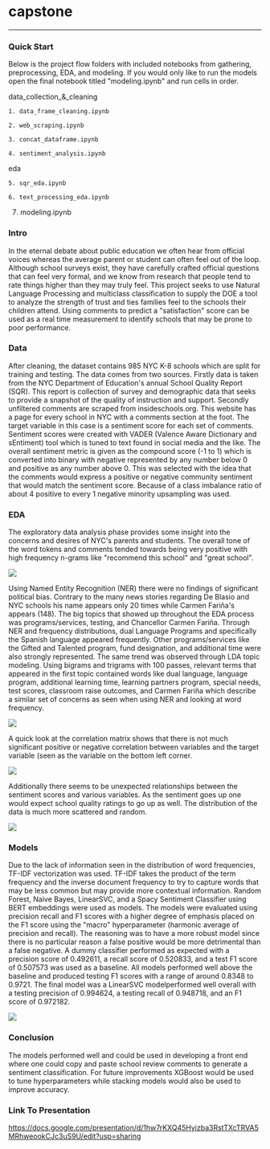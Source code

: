 # capstone

---

### Quick Start
Below is the project flow folders with included notebooks from gathering, preprocessing, EDA, and modeling. If you would only like to run the models open the final notebook titled "modeling.ipynb" and run cells in order.

data_collection_&_cleaning

    1. data_frame_cleaning.ipynb
    
    2. web_scraping.ipynb
    
    3. concat_dataframe.ipynb
    
    4. sentiment_analysis.ipynb
    
eda

    5. sqr_eda.ipynb
    
    6. text_processing_eda.ipynb

7. modeling.ipynb

### Intro
In the eternal debate about public education we often hear from official voices whereas the average parent or student can often feel out of the loop. Although school surveys exist, they have carefully crafted official questions that can feel very formal, and we know from research that people tend to rate things higher than they may truly feel. This project seeks to use Natural Language Processing and multiclass classification to supply the DOE a tool to analyze the strength of trust and ties families feel to the schools their children attend. Using comments to predict a "satisfaction" score can be used as a real time measurement to identify schools that may be prone to poor performance.  

### Data
After cleaning, the dataset contains 985 NYC K-8 schools which are split for training and testing. The data comes from two sources. Firstly data is taken from the NYC Department of Education's annual School Quality Report (SQR). This report is collection of survey and demographic data that seeks to provide a snapshot of the quality of instruction and support. Secondly unfiltered comments are scraped from insideschools.org. This website has a page for every school in NYC with a comments section at the foot. The target variable in this case is a sentiment score for each set of comments. Sentiment scores were created with VADER (Valence Aware Dictionary and sEntiment) tool which is tuned to text found in social media and the like. The overall sentiment metric is given as the compound score (-1 to 1) which is converted into binary with negative represented by any number below 0 and positive as any number above 0. This was selected with the idea that the comments would express a positive or negative community sentiment that would match the sentiment score. Because of a class imbalance ratio of about 4 positive to every 1 negative minority upsampling was used. 

### EDA
The exploratory data analysis phase provides some insight into the concerns and desires of NYC's parents and students. The overall tone of the word tokens and comments tended towards being very positive with high frequency n-grams like "recommend this school" and "great school". 

![](/visuals/trigrams_barchart.png)

Using Named Entity Recognition (NER) there were no findings of significant political bias. Contrary to the many news stories regarding De Blasio and NYC schools his name appears only 20 times while Carmen Fariña's appears (148). The big topics that showed up throughout the EDA process was programs/services, testing, and Chancellor Carmen Fariña. Through NER and frequency distributions, dual Language Programs and specifically the Spanish language appeared frequently. Other programs/services like the Gifted and Talented program, fund designation, and additional time were also strongly represented. The same trend was observed through LDA topic modeling. Using bigrams and trigrams with 100 passes, relevant terms that appeared in the first topic contained words like dual language, language program, additional learning time, learning partners program, special needs, test scores, classroom raise outcomes, and Carmen Fariña which describe a similar set of concerns as seen when using NER and looking at word frequency.

![](/visuals/language_freq.png)

A quick look at the correlation matrix shows that there is not much significant positive or negative correlation between variables and the target variable (seen as the variable on the bottom left corner.

![](/visuals/correlation_matrix.png)

Additionally there seems to be unexpected relationships between the sentiment scores and various variables. As the sentiment goes up one would expect school quality ratings to go up as well. The distribution of the data is much more scattered and random.

![](/visuals/compound_sqr_scores_dist.png)

### Models
Due to the lack of information seen in the distribution of word frequencies, TF-IDF vectorization was used. TF-IDF takes the product of the term frequency and the inverse document frequency to try to capture words that may be less common but may provide more contextual information. Random Forest, Naive Bayes, LinearSVC, and a Spacy Sentiment Classifier using BERT embeddings were used as models. The models were evaluated using precision recall and F1 scores with a higher degree of emphasis placed on the F1 score using the "macro" hyperparameter (harmonic average of precision and recall). The reasoning was to have a more robust model since there is no particular reason a false positive would be more detrimental than a false negative. A dummy classifier performed as expected with a precision score of 0.492611, a recall score of 0.520833, and a test F1 score of 0.507573 was used as a baseline. All models performed well above the baseline and produced testing F1 scores with a range of around 0.8348 to 0.9721. The final model was a LinearSVC modelperformed well overall with a testing precision of 0.994624, a testing recall of 0.948718, and an F1 score of 0.972182.

![](/visuals/model_tracking.png)

### Conclusion
The models performed well and could be used in developing a front end where one could copy and paste school review comments to generate a sentiment classification. For future improvements XGBoost would be used to tune hyperparameters while stacking models would also be used to improve accuracy.  

### Link To Presentation
https://docs.google.com/presentation/d/1hw7rKXQ45Hyizba3RstTXcTRVA5MRhweookCJc3uS9U/edit?usp=sharing
